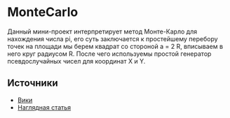 # MonteCarlo

Данный мини-проект интерпретирует метод Монте-Карло для нахождения числа pi, его суть заключается к простейшему перебору точек на площади мы берем квадрат со стороной a = 2 R, вписываем в него круг радиусом R. После чего используемы простой генератор псевдослучайных чисел для координат X и Y.


## Источники

 - [Вики](https://ru.wikipedia.org/wiki/Метод_Монте-Карло)
 - [Наглядная статья](https://www.geeksforgeeks.org/estimating-value-pi-using-monte-carlo/)


